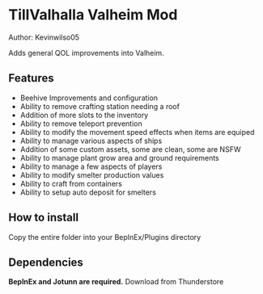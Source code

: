 <h1> TillValhalla Valheim Mod </h1> 
<p> Author: Kevinwilso05

  Adds general QOL improvements into Valheim. </p> 

<h2> Features </h2>  
  <ul> 
    <li> Beehive Improvements and configuration </li> 
  <li> Ability to remove crafting station needing a roof </li> 
  <li> Addition of more slots to the inventory </li> 
  <li> Ability to remove teleport prevention </li> 
  <li> Ability to modify the movement speed effects when items are equiped </li>
  <li> Ability to manage various aspects of ships </li>
  <li> Addition of some custom assets, some are clean, some are NSFW </li> 
  <li> Ability to manage plant grow area and ground requirements </li>
  <li> Ability to manage a few aspects of players </li> 
  <li> Ability to modify smelter production values </li> 
  <li> Ability to craft from containers </li>
  <li> Ability to setup auto deposit for smelters </li>
  </ul>

<h2> How to install </h2> 

<p> Copy the entire folder into your BepInEx/Plugins directory </p> 

<h2> Dependencies </h2>
<p> <b> BepInEx and Jotunn are required.</b> Download from Thunderstore </p> 
